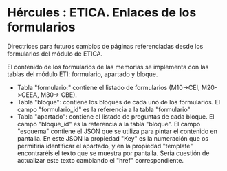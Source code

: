 # Hércules : ETICA. Enlaces de los formularios



Directrices para futuros cambios de páginas referenciadas desde los formularios del módulo de ETICA.

El contenido de los formularios de las memorias se implementa con las tablas del módulo ETI: formulario, apartado y bloque.

* Tabla "formulario:" contiene el listado de formularios (M10\-\>CEI, M20\-\>CEEA, M30\-\> CBE).
* Tabla "bloque": contiene los bloques de cada uno de los formularios. El campo "formulario\_id" es la referencia a la tabla "formulario"
* Tabla "apartado": contiene el listado de preguntas de cada bloque. El  campo "bloque\_id" es la referencia a la tabla "bloque". El campo "esquema" contiene el JSON que se utiliza para pintar el contenido en pantalla. En este JSON la propiedad "Key" es la numeración que os permitiría identificar el apartado, y en la propiedad "template" encontraréis el texto que se muestra por pantalla. Sería cuestión de actualizar este texto cambiando el "href" correspondiente.




